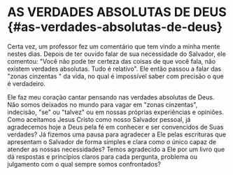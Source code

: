 # AS VERDADES ABSOLUTAS DE DEUS {#as-verdades-absolutas-de-deus}

Certa vez, um professor fez um comentário que tem vindo a minha mente nestes dias. Depois de ter ouvido falar de sua necessidade do Salvador, ele comentou: &quot;Você não pode ter certeza das coisas de que você fala, não existem verdades absolutas. Tudo é relativo&quot;. Ele então passou a falar das &quot;zonas cinzentas &quot; da vida, no qual é impossível saber com precisão o que é verdadeiro.

Ele faz meu coração cantar pensando nas verdades absolutas de Deus. Não somos deixados no mundo para vagar em &quot;zonas cinzentas&quot;, indecisão, &quot;se&quot; ou &quot;talvez&quot; ou em nossas próprias experiências e opiniões. Como aceitamos Jesus Cristo como nosso Salvador pessoal, já agradecemos hoje a Deus pela fé em conhecer e ser convencidos de Suas verdades? Já fizemos uma pausa para agradecer a Ele pelas escrituras que apresentam o Salvador de forma simples e clara como o único capaz de atender as nossas necessidades? Temos agradecido a Ele por um livro que dá respostas e princípios claros para cada pergunta, problema ou julgamento com o qual sempre somos confrontados?